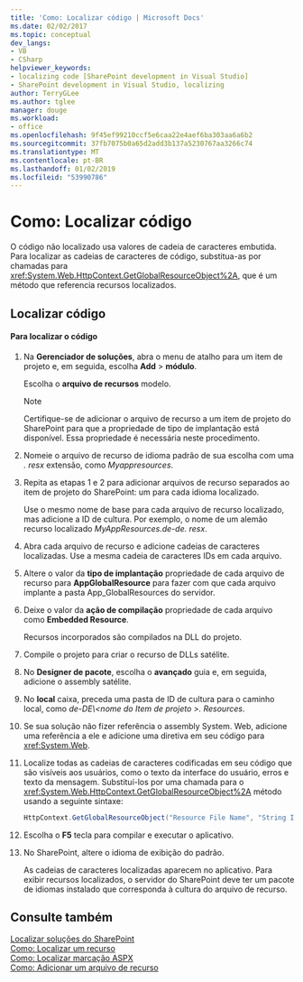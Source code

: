 ```yaml
---
title: 'Como: Localizar código | Microsoft Docs'
ms.date: 02/02/2017
ms.topic: conceptual
dev_langs:
- VB
- CSharp
helpviewer_keywords:
- localizing code [SharePoint development in Visual Studio]
- SharePoint development in Visual Studio, localizing
author: TerryGLee
ms.author: tglee
manager: douge
ms.workload:
- office
ms.openlocfilehash: 9f45ef99210ccf5e6caa22e4aef6ba303aa6a6b2
ms.sourcegitcommit: 37fb7075b0a65d2add3b137a5230767aa3266c74
ms.translationtype: MT
ms.contentlocale: pt-BR
ms.lasthandoff: 01/02/2019
ms.locfileid: "53990786"
---
```

# <a name="how-to-localize-code"></a>Como: Localizar código
  O código não localizado usa valores de cadeia de caracteres embutida. Para localizar as cadeias de caracteres de código, substitua-as por chamadas para <xref:System.Web.HttpContext.GetGlobalResourceObject%2A>, que é um método que referencia recursos localizados.  
  
## <a name="localize-code"></a>Localizar código  
  
#### <a name="to-localize-code"></a>Para localizar o código  
  
1.  Na **Gerenciador de soluções**, abra o menu de atalho para um item de projeto e, em seguida, escolha **Add** > **módulo**.  
  
     Escolha o **arquivo de recursos** modelo.  
  
    > [!NOTE]  
    >  Certifique-se de adicionar o arquivo de recurso a um item de projeto do SharePoint para que a propriedade de tipo de implantação está disponível. Essa propriedade é necessária neste procedimento.  
  
2.  Nomeie o arquivo de recurso de idioma padrão de sua escolha com uma *. resx* extensão, como *Myappresources*.  
  
3.  Repita as etapas 1 e 2 para adicionar arquivos de recurso separados ao item de projeto do SharePoint: um para cada idioma localizado.  
  
     Use o mesmo nome de base para cada arquivo de recurso localizado, mas adicione a ID de cultura. Por exemplo, o nome de um alemão recurso localizado *MyAppResources.de-de. resx*.  
  
4.  Abra cada arquivo de recurso e adicione cadeias de caracteres localizadas. Use a mesma cadeia de caracteres IDs em cada arquivo.  
  
5.  Altere o valor da **tipo de implantação** propriedade de cada arquivo de recurso para **AppGlobalResource** para fazer com que cada arquivo implante a pasta App_GlobalResources do servidor.  
  
6.  Deixe o valor da **ação de compilação** propriedade de cada arquivo como **Embedded Resource**.  
  
     Recursos incorporados são compilados na DLL do projeto.  
  
7.  Compile o projeto para criar o recurso de DLLs satélite.  
  
8.  No **Designer de pacote**, escolha o **avançado** guia e, em seguida, adicione o assembly satélite.  
  
9. No **local** caixa, preceda uma pasta de ID de cultura para o caminho local, como *de-DE\\\<nome do Item de projeto >. Resources*.  
  
10. Se sua solução não fizer referência o assembly System. Web, adicione uma referência a ele e adicione uma diretiva em seu código para <xref:System.Web>.  
  
11. Localize todas as cadeias de caracteres codificadas em seu código que são visíveis aos usuários, como o texto da interface do usuário, erros e texto da mensagem. Substituí-los por uma chamada para o <xref:System.Web.HttpContext.GetGlobalResourceObject%2A> método usando a seguinte sintaxe:  
  
    ```csharp  
    HttpContext.GetGlobalResourceObject("Resource File Name", "String ID")  
    ```  
  
12. Escolha o **F5** tecla para compilar e executar o aplicativo.  
  
13. No SharePoint, altere o idioma de exibição do padrão.  
  
     As cadeias de caracteres localizadas aparecem no aplicativo. Para exibir recursos localizados, o servidor do SharePoint deve ter um pacote de idiomas instalado que corresponda à cultura do arquivo de recurso.  
  
## <a name="see-also"></a>Consulte também
 [Localizar soluções do SharePoint](../sharepoint/localizing-sharepoint-solutions.md)   
 [Como: Localizar um recurso](../sharepoint/how-to-localize-a-feature.md)   
 [Como: Localizar marcação ASPX](../sharepoint/how-to-localize-aspx-markup.md)   
 [Como: Adicionar um arquivo de recurso](../sharepoint/how-to-add-a-resource-file.md)  
